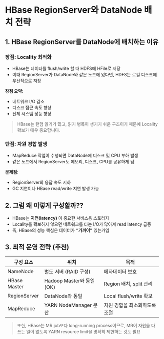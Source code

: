 
# HBase RegionServer와 DataNode 배치 전략

## 1. HBase RegionServer를 DataNode에 배치하는 이유

### 장점: Locality 최적화
- HBase는 데이터를 flush/write 할 때 HDFS에 HFile로 저장
- 이때 RegionServer가 DataNode와 같은 노드에 있다면, HDFS는 로컬 디스크에 우선적으로 저장

**장점 요약:**
- 네트워크 I/O 감소
- 디스크 접근 속도 향상
- 전체 시스템 성능 향상

> HBase는 랜덤 읽기가 많고, 읽기 병목이 생기기 쉬운 구조이기 때문에 Locality 확보가 매우 중요합니다.

### 단점: 자원 경합 발생
- MapReduce 작업이 수행되면 DataNode에 디스크 및 CPU 부하 발생
- 같은 노드에서 RegionServer도 메모리, 디스크, CPU를 공유하게 됨

**문제점:**
- RegionServer의 응답 속도 저하
- GC 지연이나 HBase read/write 지연 발생 가능

## 2. 그럼 왜 이렇게 구성할까??

- HBase는 **지연(latency)** 이 중요한 서비스용 스토리지
- Locality를 확보하지 않으면 네트워크를 타는 I/O가 많아져 read latency 급증
- 즉, HBase의 성능 핵심은 데이터가 **“가까이”** 있는가임

## 3. 최적 운영 전략 (추천)

| 구성 요소      | 위치                       | 목적                            |
|----------------|----------------------------|---------------------------------|
| NameNode       | 별도 서버 (RAID 구성)       | 메타데이터 보호                 |
| HBase Master   | Hadoop Master와 동일 (OK)  | Region 배치, split 관리         |
| RegionServer   | DataNode와 동일            | Local flush/write 확보          |
| MapReduce      | YARN NodeManager 분산      | 자원 경합을 최소화하도록 조절   |

> 또한, HBase는 MR job보다 long-running process이므로, MR이 자원을 다 쓰는 일이 없도록 YARN resource limit을 명확히 제한하는 것도 필요
